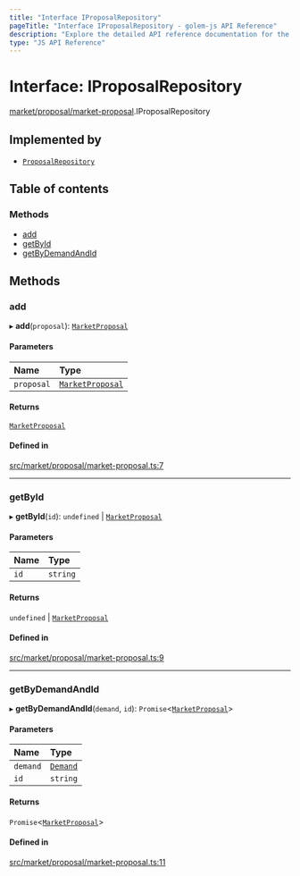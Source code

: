 ```yaml
---
title: "Interface IProposalRepository"
pageTitle: "Interface IProposalRepository - golem-js API Reference"
description: "Explore the detailed API reference documentation for the Interface IProposalRepository within the golem-js SDK for the Golem Network."
type: "JS API Reference"
---
```

# Interface: IProposalRepository

[market/proposal/market-proposal](../modules/market_proposal_market_proposal).IProposalRepository

## Implemented by

- [`ProposalRepository`](../classes/shared_yagna_repository_proposal_repository.ProposalRepository)

## Table of contents

### Methods

- [add](market_proposal_market_proposal.IProposalRepository#add)
- [getById](market_proposal_market_proposal.IProposalRepository#getbyid)
- [getByDemandAndId](market_proposal_market_proposal.IProposalRepository#getbydemandandid)

## Methods

### add

▸ **add**(`proposal`): [`MarketProposal`](../classes/market_proposal_market_proposal.MarketProposal)

#### Parameters

| Name | Type |
| :------ | :------ |
| `proposal` | [`MarketProposal`](../classes/market_proposal_market_proposal.MarketProposal) |

#### Returns

[`MarketProposal`](../classes/market_proposal_market_proposal.MarketProposal)

#### Defined in

[src/market/proposal/market-proposal.ts:7](https://github.com/golemfactory/golem-js/blob/ed1cf1df/src/market/proposal/market-proposal.ts#L7)

___

### getById

▸ **getById**(`id`): `undefined` \| [`MarketProposal`](../classes/market_proposal_market_proposal.MarketProposal)

#### Parameters

| Name | Type |
| :------ | :------ |
| `id` | `string` |

#### Returns

`undefined` \| [`MarketProposal`](../classes/market_proposal_market_proposal.MarketProposal)

#### Defined in

[src/market/proposal/market-proposal.ts:9](https://github.com/golemfactory/golem-js/blob/ed1cf1df/src/market/proposal/market-proposal.ts#L9)

___

### getByDemandAndId

▸ **getByDemandAndId**(`demand`, `id`): `Promise`\<[`MarketProposal`](../classes/market_proposal_market_proposal.MarketProposal)\>

#### Parameters

| Name | Type |
| :------ | :------ |
| `demand` | [`Demand`](../classes/market_demand_demand.Demand) |
| `id` | `string` |

#### Returns

`Promise`\<[`MarketProposal`](../classes/market_proposal_market_proposal.MarketProposal)\>

#### Defined in

[src/market/proposal/market-proposal.ts:11](https://github.com/golemfactory/golem-js/blob/ed1cf1df/src/market/proposal/market-proposal.ts#L11)
